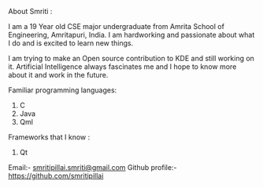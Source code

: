 

About Smriti :

I am a 19 Year old CSE major undergraduate from Amrita School of Engineering, Amritapuri, India. I am hardworking and passionate about what I do and is excited to learn new things. 

I am trying to make an Open source contribution to KDE and still working on it. Artificial Intelligence always fascinates me and I hope to know more about it and work in the future.

Familiar programming languages:
1. C
2. Java
3. Qml

Frameworks that I know :
1. Qt 

Email:- smritipillai.smriti@gmail.com
Github profile:- https://github.com/smritipillai
